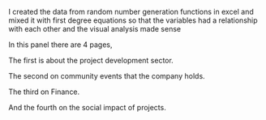 
I created the data from random number generation functions in excel and mixed it with first degree equations so that the variables had a relationship with each other and the visual analysis made sense

In this panel there are 4 pages,

The first is about the project development sector.

The second on community events that the company holds.

The third on Finance.

And the fourth on the social impact of projects.
